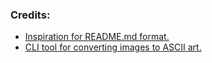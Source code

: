 ### Credits:
* [Inspiration for README.md format.](https://github.com/Andrew6rant/Andrew6rant)
* [CLI tool for converting images to ASCII art.](https://github.com/TheZoraiz/ascii-image-converter)
